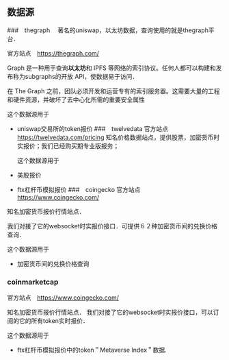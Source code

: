 ## 数据源
###　thegraph　
著名的uniswap，以太坊数据，查询使用的就是thegraph平台．

官方站点　https://thegraph.com/

Graph 是一种用于查询**以太坊**和 IPFS 等网络的索引协议。任何人都可以构建和发布称为subgraphs的开放 API，使数据易于访问．

在 The Graph 之前，团队必须开发和运营专有的索引服务器。这需要大量的工程和硬件资源，并破坏了去中心化所需的重要安全属性

这个数据源用于　
- uniswap交易所的token报价
###　twelvedata
官方站点　https://twelvedata.com/pricing
知名价格数据站点，提供股票，加密货币时实报价；我们已经购买期专业版报务；

   这个数据源用于   
- 美股报价
- ftx杠杆币模拟报价
###　coingecko
官方站点　https://www.coingecko.com/

知名加密货币报价行情站点．

我们对接了它的websocket时实报价接口．可提供６２种加密货币间的兑换价格查询．

这个数据源用于 
- 加密货币间的兑换价格查询

###  coinmarketcap
官方站点　https://www.coingecko.com/

知名加密货币报价行情站点．
我们对接了它的websocket时实报价接口，可以订阅的它的所有token实时报价．

这个数据源用于
- ftx杠杆币模拟报价中的token＂Metaverse Index＂数据.

　